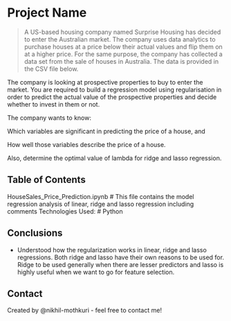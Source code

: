 # Project Name
> A US-based housing company named Surprise Housing has decided to enter the Australian market. The company uses data analytics to purchase houses at a price below their actual values and flip them on at a higher price. For the same purpose, the company has collected a data set from the sale of houses in Australia. The data is provided in the CSV file below.


The company is looking at prospective properties to buy to enter the market. You are required to build a regression model using regularisation in order to predict the actual value of the prospective properties and decide whether to invest in them or not.

The company wants to know:

Which variables are significant in predicting the price of a house, and

How well those variables describe the price of a house.


Also, determine the optimal value of lambda for ridge and lasso regression.


## Table of Contents
HouseSales_Price_Prediction.ipynb # This file contains the model regression analysis of linear, ridge and lasso regression including comments
Technologies Used: # Python



## Conclusions
- Understood how the regularization works in linear, ridge and lasso regressions. Both ridge and lasso have their own reasons to be used for. 
Ridge to be used generally when there are lesser predictors and lasso is highly useful when we want to go for feature selection.

<!-- You don't have to answer all the questions - just the ones relevant to your project. -->




## Contact
Created by @nikhil-mothkuri - feel free to contact me!


<!-- Optional -->
<!-- ## License -->
<!-- This project is open source and available under the [... License](). -->

<!-- You don't have to include all sections - just the one's relevant to your project -->
